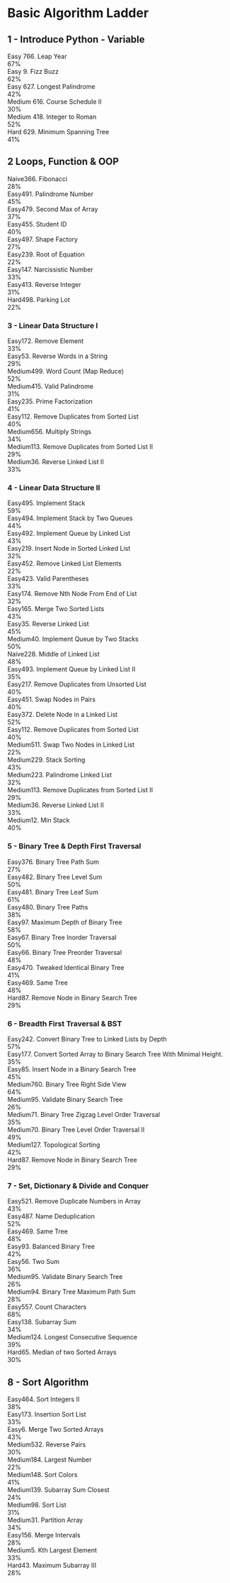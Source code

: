 # Basic Algorithm Ladder
## 1 - Introduce Python - Variable 
Easy 766. Leap Year\
67%\
Easy 9. Fizz Buzz\
62%\
Easy 627. Longest Palindrome\
42%\
Medium 616. Course Schedule II\
30%\
Medium 418. Integer to Roman\
52%\
Hard 629. Minimum Spanning Tree\
41%

## 2 Loops, Function & OOP 
Naive366. Fibonacci\
28%\
Easy491. Palindrome Number \
45% \
Easy479. Second Max of Array \
37% \
Easy455. Student ID\
40%\
Easy497. Shape Factory\
27%\
Easy239. Root of Equation\
22%\
Easy147. Narcissistic Number\
33%\
Easy413. Reverse Integer\
31%\
Hard498. Parking Lot\
22%

### 3 - Linear Data Structure I 
Easy172. Remove Element\
33%\
Easy53. Reverse Words in a String\
29%\
Medium499. Word Count (Map Reduce)\
52%\
Medium415. Valid Palindrome\
31%\
Easy235. Prime Factorization\
41%\
Easy112. Remove Duplicates from Sorted List\
40%\
Medium656. Multiply Strings\
34%\
Medium113. Remove Duplicates from Sorted List II\
29%\
Medium36. Reverse Linked List II\
33%

### 4 - Linear Data Structure II 
Easy495. Implement Stack\
59%\
Easy494. Implement Stack by Two Queues\
44%\
Easy492. Implement Queue by Linked List\
43%\
Easy219. Insert Node in Sorted Linked List\
32%\
Easy452. Remove Linked List Elements\
22%\
Easy423. Valid Parentheses\
33%\
Easy174. Remove Nth Node From End of List\
32%\
Easy165. Merge Two Sorted Lists\
43%\
Easy35. Reverse Linked List\
45%\
Medium40. Implement Queue by Two Stacks\
50%\
Naive228. Middle of Linked List\
48%\
Easy493. Implement Queue by Linked List II\
35%\
Easy217. Remove Duplicates from Unsorted List\
40%\
Easy451. Swap Nodes in Pairs\
40%\
Easy372. Delete Node in a Linked List\
52%\
Easy112. Remove Duplicates from Sorted List\
40%\
Medium511. Swap Two Nodes in Linked List\
22%\
Medium229. Stack Sorting\
43%\
Medium223. Palindrome Linked List\
32%\
Medium113. Remove Duplicates from Sorted List II\
29%\
Medium36. Reverse Linked List II\
33%\
Medium12. Min Stack\
40%

### 5 - Binary Tree & Depth First Traversal 
Easy376. Binary Tree Path Sum\
27%\
Easy482. Binary Tree Level Sum\
50%\
Easy481. Binary Tree Leaf Sum\
61%\
Easy480. Binary Tree Paths\
38%\
Easy97. Maximum Depth of Binary Tree\
58%\
Easy67. Binary Tree Inorder Traversal\
50%\
Easy66. Binary Tree Preorder Traversal\
48%\
Easy470. Tweaked Identical Binary Tree\
41%\
Easy469. Same Tree\
48%\
Hard87. Remove Node in Binary Search Tree\
29%

### 6 - Breadth First Traversal & BST 
Easy242. Convert Binary Tree to Linked Lists by Depth\
57%\
Easy177. Convert Sorted Array to Binary Search Tree With Minimal Height.\
35%\
Easy85. Insert Node in a Binary Search Tree\
45%\
Medium760. Binary Tree Right Side View\
64%\
Medium95. Validate Binary Search Tree\
26%\
Medium71. Binary Tree Zigzag Level Order Traversal\
35%\
Medium70. Binary Tree Level Order Traversal II\
49%\
Medium127. Topological Sorting\
42%\
Hard87. Remove Node in Binary Search Tree\
29%

### 7 - Set, Dictionary & Divide and Conquer 
Easy521. Remove Duplicate Numbers in Array\
43%\
Easy487. Name Deduplication\
52%\
Easy469. Same Tree\
48%\
Easy93. Balanced Binary Tree\
42%\
Easy56. Two Sum\
36%\
Medium95. Validate Binary Search Tree\
26%\
Medium94. Binary Tree Maximum Path Sum\
28%\
Easy557. Count Characters\
68%\
Easy138. Subarray Sum\
34%\
Medium124. Longest Consecutive Sequence\
39%\
Hard65. Median of two Sorted Arrays\
30%

## 8 - Sort Algorithm 
Easy464. Sort Integers II\
38%\
Easy173. Insertion Sort List\
33%\
Easy6. Merge Two Sorted Arrays\
43%\
Medium532. Reverse Pairs\
30%\
Medium184. Largest Number\
22%\
Medium148. Sort Colors\
41%\
Medium139. Subarray Sum Closest\
24%\
Medium98. Sort List\
31%\
Medium31. Partition Array\
34%\
Easy156. Merge Intervals\
28%\
Medium5. Kth Largest Element\
33%\
Hard43. Maximum Subarray III\
28%
